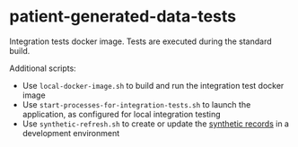 # patient-generated-data-tests

Integration tests docker image.
Tests are executed during the standard build.

Additional scripts:

- Use `local-docker-image.sh` to build and run the integration test docker image
- Use `start-processes-for-integration-tests.sh` to launch the application, as configured for local integration testing
- Use `synthetic-refresh.sh` to create or update the [synthetic records](../patient-generated-data-synthetic/README.md)
  in a development environment
